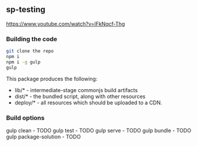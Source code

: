 ## sp-testing

https://www.youtube.com/watch?v=lFkNqcf-Thg

### Building the code

```bash
git clone the repo
npm i
npm i -g gulp
gulp
```

This package produces the following:

- lib/\* - intermediate-stage commonjs build artifacts
- dist/\* - the bundled script, along with other resources
- deploy/\* - all resources which should be uploaded to a CDN.

### Build options

gulp clean - TODO
gulp test - TODO
gulp serve - TODO
gulp bundle - TODO
gulp package-solution - TODO
